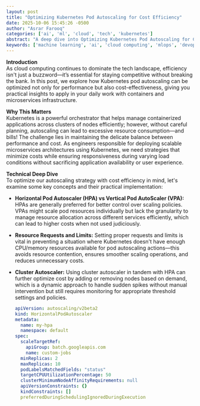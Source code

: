 ```yaml
---
layout: post
title: "Optimizing Kubernetes Pod Autoscaling for Cost Efficiency"
date: 2025-10-06 15:45:26 -0500
author: "Asrar Farooq"
categories: ['ai', 'ml', 'cloud', 'tech', 'kubernetes']
abstract: "A deep dive into Optimizing Kubernetes Pod Autoscaling for Cost Efficiency"
keywords: ['machine learning', 'ai', 'cloud computing', 'mlops', 'devops', 'automation', 'infrastructure', 'kubernetes', 'optimizing', 'autoscaling']
---
```


**Introduction**  
As cloud computing continues to dominate the tech landscape, efficiency isn't just a buzzword—it’s essential for staying competitive without breaking the bank. In this post, we explore how Kubernetes pod autoscaling can be optimized not only for performance but also cost-effectiveness, giving you practical insights to apply in your daily work with containers and microservices infrastructure.

**Why This Matters**  
Kubernetes is a powerful orchestrator that helps manage containerized applications across clusters of nodes efficiently; however, without careful planning, autoscaling can lead to excessive resource consumption—and bills! The challenge lies in maintaining the delicate balance between performance and cost. As engineers responsible for deploying scalable microservices architectures using Kubernetes, we need strategies that minimize costs while ensuring responsiveness during varying load conditions without sacrificing application availability or user experience.

**Technical Deep Dive**  
To optimize our autoscaling strategy with cost efficiency in mind, let's examine some key concepts and their practical implementation:

- **Horizontal Pod Autoscaler (HPA) vs Vertical Pod AutoScaler (VPA):** HPAs are generally preferred for better control over scaling policies. VPAs might scale pod resources individually but lack the granularity to manage resource allocation across different services efficiently, which can lead to higher costs when not used judiciously.
  
- **Resource Requests and Limits:** Setting proper requests and limits is vital in preventing a situation where Kubernetes doesn't have enough CPU/memory resources available for pod autoscaling actions—this avoids resource contention, ensures smoother scaling operations, and reduces unnecessary costs.
  
- **Cluster Autoscaler:** Using cluster autoscaler in tandem with HPA can further optimize cost by adding or removing nodes based on demand, which is a dynamic approach to handle sudden spikes without manual intervention but still requires monitoring for appropriate threshold settings and policies.
  
  ```yaml
  apiVersion: autoscaling/v2beta2
  kind: HorizontalPodAutoscaler
  metadata:
    name: my-hpa
    namespace: default
  spec:
    scaleTargetRef:
      apiGroup: batch.googleapis.com
      name: custom-jobs
    minReplicas: 2
    maxReplicas: 10
    podLabelsMatchedFields: "status"
    targetCPUUtilizationPercentage: 50
    clusterMinimumNodeAffinityRequirements: null
    apiVersionConstraints: {}
    kindConstraints: []
    preferredDuringSchedulingIgnoredDuringExecution

